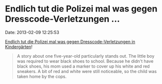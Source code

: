 Endlich tut die Polizei mal was gegen Dresscode-Verletzungen \...
=================================================================

Date: 2013-02-09 12:25:53

[Endlich tut die Polizei mal was gegen Dresscode-Verletzungen in
Kindergärten](http://www.takepart.com/article/2013/01/18/cops-nab-five-year-old-wearing-wrong-color-shoes-school)!

> A story about one five-year-old particularly stands out. The little
> boy was required to wear black shoes to school. Because he didn't have
> black shoes, his mom used a marker to cover up his white and red
> sneakers. A bit of red and white were still noticeable, so the child
> was taken home by the cops.

